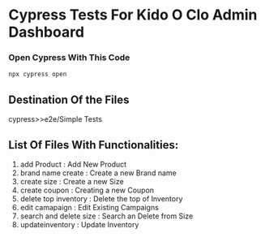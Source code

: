 # Cypress Tests For Kido O Clo Admin Dashboard
### Open Cypress With This Code
```bash
npx cypress open
```
## Destination Of the Files
cypress>>e2e/Simple Tests

## List Of Files With Functionalities:
1. add Product : Add New Product 
2. brand name create : Create a new Brand name
3. create size : Create a new Size
4. create coupon : Creating a new Coupon
5. delete top inventory : Delete the top of Inventory
6. edit camapaign : Edit Existing Campaigns
7. search and delete size : Search an Delete from Size
8. updateinventory : Update Inventory


